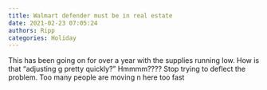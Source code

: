 ```yaml
---
title: Walmart defender must be in real estate
date: 2021-02-23 07:05:24
authors: Ripp
categories: Holiday
---
```


 This has been going on for over a year with the supplies running low.   How is that “adjusting g pretty quickly?”
Hmmmm????
Stop trying to deflect the problem.  Too many people are moving n here too fast
